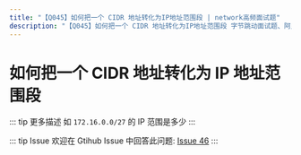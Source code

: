```yaml
---
title: "【Q045】如何把一个 CIDR 地址转化为IP地址范围段 | network高频面试题"
description: "【Q045】如何把一个 CIDR 地址转化为IP地址范围段 字节跳动面试题、阿里腾讯面试题、美团小米面试题。"
---
```


# 如何把一个 CIDR 地址转化为 IP 地址范围段

::: tip 更多描述
如 `172.16.0.0/27` 的 IP 范围是多少
:::

::: tip Issue
欢迎在 Gtihub Issue 中回答此问题: [Issue 46](https://github.com/shfshanyue/Daily-Question/issues/46)
:::
